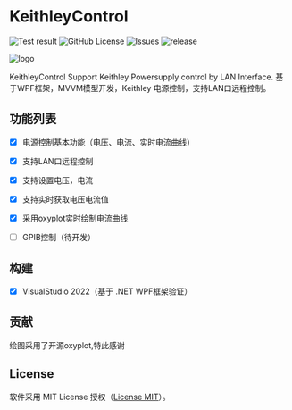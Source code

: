 # KeithleyControl
![Test result](https://img.shields.io/badge/Windows-passing-green)
![GitHub License](https://img.shields.io/github/license/linkmeta/KeithleyControl?color=blue&style=flat-square)
![Issues](https://img.shields.io/github/issues/linkmeta/KeithleyControl?color=blue&style=flat-square)
![release](https://img.shields.io/github/release/linkmeta/KeithleyControl.svg)

![logo](/Themes/favicon.ico)

KeithleyControl Support Keithley Powersupply control by LAN Interface.
基于WPF框架，MVVM模型开发，Keithley 电源控制，支持LAN口远程控制。

## 功能列表

- [x] 电源控制基本功能（电压、电流、实时电流曲线）
- [x] 支持LAN口远程控制
- [x] 支持设置电压，电流
- [x] 支持实时获取电压电流值
- [x] 采用oxyplot实时绘制电流曲线
- [ ] GPIB控制（待开发）


## 构建

- [x] VisualStudio 2022（基于 .NET WPF框架验证）

## 贡献
绘图采用了开源oxyplot,特此感谢


## License

软件采用 MIT License 授权（[License MIT](./LICENSE)）。